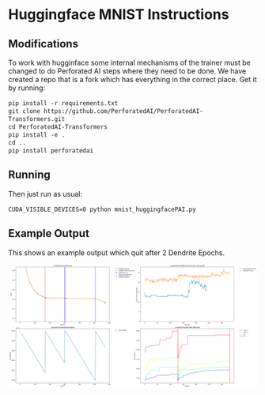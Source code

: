 # Huggingface MNIST Instructions

## Modifications

To work with hugginface some internal mechanisms of the trainer must be changed to do Perforated AI steps where they need to be done.  We have created a repo that is a fork which has everything in the correct place.  Get it by running:

    pip install -r requirements.txt
    git clone https://github.com/PerforatedAI/PerforatedAI-Transformers.git
    cd PerforatedAI-Transformers
    pip install -e .
    cd ..
    pip install perforatedai
    
## Running
    
Then just run as usual:

    CUDA_VISIBLE_DEVICES=0 python mnist_huggingfacePAI.py 

## Example Output
This shows an example output which quit after 2 Dendrite Epochs.

![ExampleOutput](ExampleOutput.png "Example Output")
